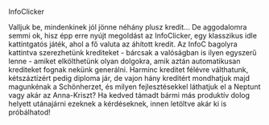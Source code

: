 InfoClicker

Valljuk be, mindenkinek jól jönne néhány plusz kredit...
De aggodalomra semmi ok, hisz épp erre nyújt megoldást az InfoClicker, egy klasszikus idle kattintgatós játék, ahol a fő valuta az áhított kredit. Az InfoC bagolyra kattintva szerezhetünk krediteket - bárcsak a valóságban is ilyen egyszerű lenne - amiket elkölthetünk olyan dolgokra, amik aztán automatikusan krediteket fognak nekünk generálni.
Harminc kreditet félévre válthatunk, kétszáztízért pedig diploma jár, de vajon hány kreditért mondhatjuk majd magunkénak a Schönherzet, és milyen fejlesztésekkel láthatjuk el a Neptunt vagy akár az Anna-Kriszt? Ha kedved támadt bármi más produktív dolog helyett utánajárni ezeknek a kérdéseknek, innen letöltve akár ki is próbálhatod!
